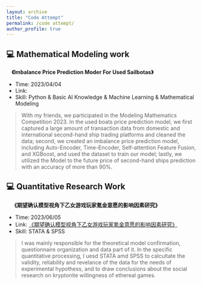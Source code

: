 ```yaml
---
layout: archive
title: "Code Attempt"
permalink: /code attempt/
author_profile: true
---
```



## 💻 Mathematical Modeling work
&emsp;**《Imbalance Price Prediction Moder For Used Sailbotas》**
- Time: 2023/04/04
- Link: 
- Skill: Python & Basic AI Knowledge & Machine Learning & Mathematical Modeling
> With my friends, we participated in the Modeling Mathematics Competition 2023. In the used boats price prediction model, we first captured a large amount of transaction data from domestic and international second-hand ship trading platforms and cleaned the data; second, we created an imbalance price prediction model, including Auto-Encoder, Time-Encoder, Self-attention Feature Fusion, and XGBoost, and used the dataset to train our model; lastly, we utilized the Model to the future price of second-hand ships prediction with an accuracy of more than 90%.

## 💻 Quantitative Research Work
&emsp;**《期望确认模型视角下乙女游戏玩家氪金意愿的影响因素研究》**
- Time: 2023/06/05
- Link: [《期望确认模型视角下乙女游戏玩家氪金意愿的影响因素研究》](../assets/Quantitive.pdf)
- Skill: STATA & SPSS
>  I was mainly responsible for the theoretical model confirmation, questionnaire organization and data part of it. In the specific quantitative processing, I uesd STATA amd SPSS to calcultate the validity, reliability and revelance of the data for the needs of experimental hypothess, and to draw conclusions about the social research on kryptonite willingness of ethereal games.


